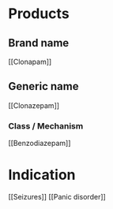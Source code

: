 # Products

## Brand name
[[Clonapam]]

## Generic name
[[Clonazepam]]

### Class / Mechanism
[[Benzodiazepam]]

# Indication
[[Seizures]]
[[Panic disorder]]

